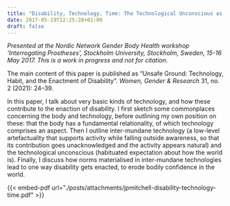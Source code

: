 ```yaml
---
title: "Disability, Technology, Time: The Technological Unconscious as an Unsafe Ground for Bodily Activity"
date: 2017-05-19T12:25:28+01:00
draft: false
---
```

*Presented at the Nordic Network Gender Body Health workshop ‘Interrogating Prostheses’, Stockholm University, Stockholm, Sweden, 15-16 May 2017. This is a work in progress and not for citation.*

The main content of this paper is published as “Unsafe Ground: Technology, Habit, and the Enactment of Disability”. *Women, Gender & Research* 31, no. 2 (2021): 24–39.

In this paper, I talk about very basic kinds of technology, and how these contribute to the enaction of disability. I first sketch some commonplaces concerning the body and technology, before outlining my own position on these: that the body has a fundamental relationality, of which technology comprises an aspect. Then I outline inter-mundane technology (a low-level artefactuality that supports activity while falling outside awareness, so that its contribution goes unacknowledged and the activity appears natural) and the technological unconscious (habituated expectation about how the world is). Finally, I discuss how norms materialised in inter-mundane technologies lead to one way disability gets enacted, to erode bodily confidence in the world.

{{< embed-pdf url="./posts/attachments/jpmitchell-disability-technology-time.pdf" >}}